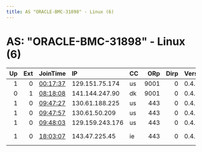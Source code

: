 ```yaml
---
title: AS "ORACLE-BMC-31898" - Linux (6)
---
```


# AS: "ORACLE-BMC-31898" - Linux (6)

|   Up |   Ext | JoinTime                                                                                              | IP              | CC   |   ORp |   Dirp | Version   | Contact                   | Nickname          |   eFamMembers |
|-----:|------:|:------------------------------------------------------------------------------------------------------|:----------------|:-----|------:|-------:|:----------|:--------------------------|:------------------|--------------:|
|    1 |     0 | [00:17:37](https://nusenu.github.io/OrNetStats/w/relay/504C7ACAE340D904878A6B953256E42B50C72D4C.html) | 129.151.75.174  | us   |  9001 |      0 | 0.4.7.10  | imasillybilly68@gmail.com | goebbels          |             1 |
|    0 |     1 | [08:18:08](https://nusenu.github.io/OrNetStats/w/relay/983D7D63B5A6C0F18B0F48BF6A19A7ABCBE431CE.html) | 141.144.247.90  | dk   |  9001 |      0 | 0.4.7.10  | animacia dot sk at gmail  | DEAM0             |             1 |
|    1 |     0 | [09:47:27](https://nusenu.github.io/OrNetStats/w/relay/33B64E8AF7602AE41512E8ABF0ED814B4FDBB919.html) | 130.61.188.225  | us   |   443 |      0 | 0.4.7.10  | trigger111@gmx.de         | triggerora2       |             4 |
|    1 |     0 | [09:47:57](https://nusenu.github.io/OrNetStats/w/relay/4F5023BB6C6CBF7EB37D3D765D0D6A0E922BB84A.html) | 130.61.50.209   | us   |   443 |      0 | 0.4.7.10  | trigger111@gmx.de         | triggerora3       |             4 |
|    1 |     0 | [09:48:03](https://nusenu.github.io/OrNetStats/w/relay/83697B4F9EA8401DA99E57E2120746F396047AA3.html) | 129.159.243.176 | us   |   443 |      0 | 0.4.7.10  | trigger111@gmx.de         | triggerora4       |             4 |
|    1 |     0 | [18:03:07](https://nusenu.github.io/OrNetStats/w/relay/49BD776ED67997D3052A310297657BA2FB587E63.html) | 143.47.225.45   | ie   |   443 |      0 | 0.4.7.10  | hd3i70h7 at anonaddy dot  | StopSnowflake0466 |             5 |
